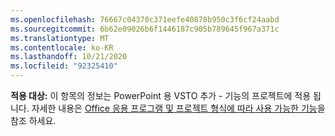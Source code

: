 ```yaml
---
ms.openlocfilehash: 76667c04370c371eefe40878b950c3f6cf24aabd
ms.sourcegitcommit: 6b62e09026b6f1446187c905b789645f967a371c
ms.translationtype: MT
ms.contentlocale: ko-KR
ms.lasthandoff: 10/21/2020
ms.locfileid: "92325410"
---
```

  **적용 대상:** 이 항목의 정보는 PowerPoint 용 VSTO 추가 \- 기능의 프로젝트에 적용 됩니다. 자세한 내용은 [Office 응용 프로그램 및 프로젝트 형식에 따라 사용 가능한 기능](../../vsto/features-available-by-office-application-and-project-type.md)을 참조 하세요.
